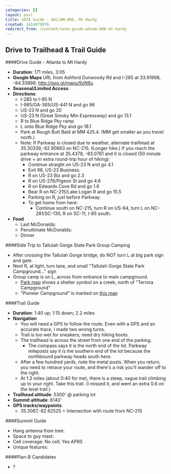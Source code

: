 ```yaml
---
categories: []
layout: post
title: SOTA Guide - W4C/WM-006, Mt Hardy
created: 1414979976
redirect_from: /content/sota-guide-w4cwm-006-mt-hardy
---
```

Drive to Trailhead & Trail Guide
--------------------------------------------------------
####Drive Guide - Atlanta to Mt Hardy

* **Duration**: 171 miles, 3:05
* **Google Maps** URL from Ashford Dunwoody Rd and I-285 at 33.91998, -84.33898: http://goo.gl/maps/9zN9u
* **Seasonal/Limited Access**:
* **Directions**:
    * I-285 to I-85 N
    * I-985/GA-365/US-441 N and go 96
    * US-23 N and go 20
    * US-23 N (Great Smoky Mtn Expressway) and go 13.1
    * R to Blue Ridge Pky ramp
    * L onto Blue Ridge Pky and go 18.1
    * Park at Rough Butt Bald at MM 425.4.  (MM get smaller as you travel north.)
    * Note: If Parkway is closed due to weather, alternate trailhead at 35.30339,-82.90863 on NC-215. (Longer hike.)  If you reach the parkway entrance at 35.4378, -83.0761 and it is closed (50 minute drive + an extra round-trip hour of hiking):
        * Continue straight on US-23 N and go 4.1
        * Exit 98, US-23 Business.
        * R on US-23 Biz and go 2.3
        * R on US-276/Pigeon St and go 4.6
        * R on Edwards Cove Rd and go 1.6
        * Bear R on NC-215/Lake Logan R and go 15.5
        * Parking on R, just before Parkway.
        * To get home from here:
            * Continue south on NC-215, turn R on US-64, turn L on NC-281/SC-130, R on SC-11, I-85 south.
* **Food**
    * Last McDonalds: 
    * Penultimate McDonalds: 
    * Dinner

####Side Trip to Tallulah Gorge State Park Group Camping
* After crossing the Tallulah Gorge bridge, do NOT turn L at big park sign and gate.
* Next R, at light, turn lane, and small "Tallulah Gorge State Park Campground..." sign
* Group camp is on L, across from entrance to main campground.
    * [Park map](http://gastateparks.org/net/go/parks.aspx?locid=46&show=map) shows a shelter symbol on a creek, north of "Terrora Campground"
    * "Pioneer Campground" is marked on [this map](http://www.chaswebs.com/hiking/tallulah_gorge_hiking.htm)

####Trail Guide

* **Duration**: 1:40 up; 1:15 down; 2.2 miles
* **Navigation**
    * You will need a GPS to follow the route.  Even with a GPS and an accurate trace, I made two wrong turns.
    * Trail is too wet for sneakers; need dry hiking boots.
    * The trailhead is across the street from one end of the parking. 
        * The compass says it is the north end of the lot.  Parkway mileposts say it is the southern end of the lot because the northbound parkway heads south here.
    * After a few hundred yards, note the metal posts.  When you return, you need to retrace your route, and there's a risk you'll wander off to the right.
    * At 1.3 miles (about 0:40 for me), there is a steep, vague trail climbing up to your right.  Take this trail.  (I missed it, and went an extra 0.6 on the level trail.)
* **Trailhead altitude**: 5300' @ parking lot
* **Summit altitude**: 6140'
* **GPS tracks/waypoints**:
    * 35.3087,-82.92525 = Intersection with route from NC-215

####Summit Guide

* Hang antenna from tree:
* Space to guy mast:
* Cell coverage: No cell; Yes APRS
* Unique features:

####Plan-B Candidates

* ?
